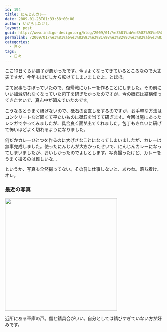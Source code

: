 ```yaml
---
id: 194
title: にんじんカレー
date: 2009-01-23T01:33:38+00:00
author: いがらしたけし
layout: post
guid: http://www.indigo-design.org/blog/2009/01/%e3%81%ab%e3%82%93%e3%81%98%e3%82%93%e3%82%ab%e3%83%ac%e3%83%bc/
permalink: /2009/01/%e3%81%ab%e3%82%93%e3%81%98%e3%82%93%e3%82%ab%e3%83%ac%e3%83%bc/
categories:
  - 日々
tags:
  - 日々
---
```

ここ10日くらい調子が悪かったです。今はよくなってきているところなので大丈夫ですが、今年も出だしから転けてしまいましたよ、とほほ。

さて家事もさぼっていたので、復帰戦にカレーを作ることにしました。その前にいい加減切れなくなっていた包丁を研ぎたかったのですが、今の砥石は結構使ってきたせいで、真ん中が凹んでいたのです。

こうなるとうまく研げないので、砥石の面直しをするのですが、お手軽な方法はコンクリートなど固くて平たいものに砥石を当てて研ぎます。今回は庭にあったレンガでやってみましたが、具合良く面が出てくれました。包丁もきれいに研げて怖いほどよく切れるようになりました。

何だかカレーひとつを作るのに大げさなことになってしまいましたが、カレーは無事完成しました。使ったにんじんが大きかったせいで、にんじんカレーになってしまいましたが、おいしかったのでよしとします。写真撮ったけど、カレーをうまく撮るのは難しいな…

というか、写真も全然撮ってない。その前に仕事しないと、あわわ。落ち着け、オレ。 

### 最近の写真

[<img src="http://st01.zorg.com/pict/200901/19/10123236460200021333_ilwn4l30vw.jpg" width="360" />](http://www.zorg.com/pub/photod?pid=ikjkliokontu)

近所にある車庫の戸。傷と錆具合がいい。自分としては錆びすぎていない方が好みです。
